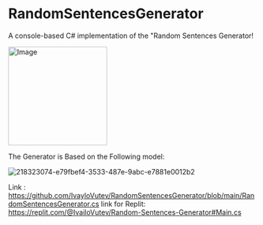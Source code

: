 # RandomSentencesGenerator
A console-based C# implementation of the "Random Sentences Generator!

<img alt ="Image" width = "200px" src = "(https://user-images.githubusercontent.com/122825073/230964913-3968b84f-387e-4c77-b962-703945aef10c.jpg)" />

The Generator is Based on the Following model:

![218323074-e79fbef4-3533-487e-9abc-e7881e0012b2](https://user-images.githubusercontent.com/122825073/230964563-77447dc9-89f6-4dbe-ac83-61cdc25ea59b.png)

Link : https://github.com/IvayloVutev/RandomSentencesGenerator/blob/main/RandomSentencesGenerator.cs
link for Replit: https://replit.com/@IvailoVutev/Random-Sentences-Generator#Main.cs

